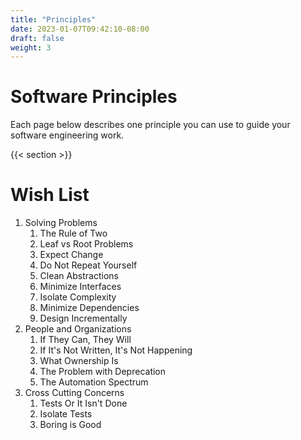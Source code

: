 ```yaml
---
title: "Principles"
date: 2023-01-07T09:42:10-08:00
draft: false
weight: 3
---
```


# Software Principles

Each page below describes one principle you can use to guide your software engineering work.

{{< section >}}

# Wish List

1. Solving Problems
    1. The Rule of Two
    2. Leaf vs Root Problems
    3. Expect Change
    4. Do Not Repeat Yourself
    5. Clean Abstractions
    6. Minimize Interfaces
    7. Isolate Complexity
    8.  Minimize Dependencies
    9.  Design Incrementally
2. People and Organizations
    1. If They Can, They Will
    2. If It's Not Written, It's Not Happening
    3. What Ownership Is
    4. The Problem with Deprecation
    5. The Automation Spectrum
3. Cross Cutting Concerns
    1. Tests Or It Isn't Done
    2. Isolate Tests
    3. Boring is Good
